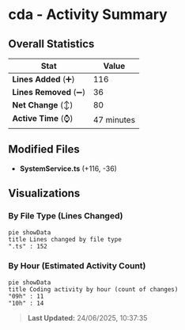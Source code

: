 # cda - Activity Summary 

## Overall Statistics

| Stat                   | Value                                                             |
| ---------------------- | ----------------------------------------------------------------- |
| **Lines Added** (➕)   | 116                                          |
| **Lines Removed** (➖) | 36                                        |
| **Net Change** (↕)    | 80                |
| **Active Time** (⌚)   | 47 minutes |


## Modified Files
- **SystemService.ts** (+116, -36)

## Visualizations

### By File Type (Lines Changed)

```mermaid
pie showData
title Lines changed by file type
".ts" : 152
```

### By Hour (Estimated Activity Count)

```mermaid
pie showData
title Coding activity by hour (count of changes)
"09h" : 11
"10h" : 14
```


> **Last Updated:** 24/06/2025, 10:37:35